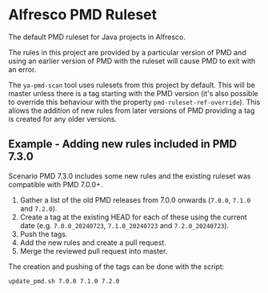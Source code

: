 # Alfresco PMD Ruleset

The default PMD ruleset for Java projects in Alfresco.

The rules in this project are provided by a particular version of PMD and using an earlier version of PMD with the ruleset will cause PMD to exit with an error.

The `ya-pmd-scan` tool uses rulesets from this project by default. This will be master unless there is a tag starting with the PMD version (it's also possible to override this behaviour with the property `pmd-ruleset-ref-override`). This allows the addition of new rules from later versions of PMD providing a tag is created for any older versions.

## Example - Adding new rules included in PMD 7.3.0

Scenario PMD 7.3.0 includes some new rules and the existing ruleset was compatible with PMD 7.0.0+.

1. Gather a list of the old PMD releases from 7.0.0 onwards (`7.0.0`, `7.1.0` and `7.2.0`).
2. Create a tag at the existing HEAD for each of these using the current date (e.g. `7.0.0_20240723`, `7.1.0_20240723` and `7.2.0_20240723`).
3. Push the tags.
4. Add the new rules and create a pull request.
5. Merge the reviewed pull request into master.

The creation and pushing of the tags can be done with the script:

```bash
update_pmd.sh 7.0.0 7.1.0 7.2.0
```
